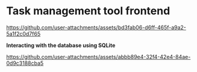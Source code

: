 # Task management tool frontend

https://github.com/user-attachments/assets/bd3fab06-d6ff-465f-a9a2-5a1f2c0d7f65

**Interacting with the database using SQLite**


https://github.com/user-attachments/assets/abbb89e4-32f4-42e4-84ae-0d9c3188cba5


